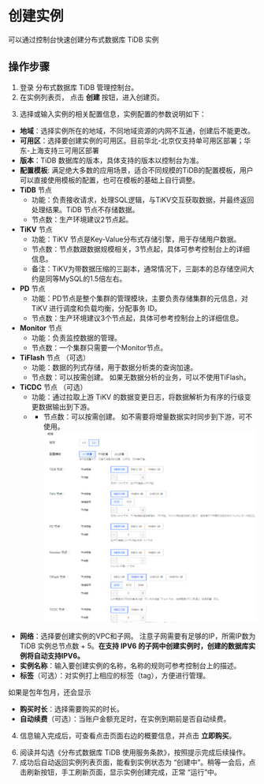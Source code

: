 # 创建实例
可以通过控制台快速创建分布式数据库 TiDB 实例

## 操作步骤
1. 登录 分布式数据库 TiDB 管理控制台。
2. 在实例列表页， 点击 **创建** 按钮，进入创建页。

<!-- ![实例列表](../../../../image/TiDB/instance-list.png) -->

3. 选择或输入实例的相关配置信息，实例配置的参数说明如下：
- **地域**：选择实例所在的地域，不同地域资源的内网不互通，创建后不能更改。
- **可用区**：选择要创建实例的可用区。目前华北-北京仅支持单可用区部署；华东-上海支持三可用区部署
- **版本**：TiDB 数据库的版本，具体支持的版本以控制台为准。
- **配置模板**: 满足绝大多数的应用场景，适合不同规模的TiDB的配置模板，用户可以直接使用模板的配置，也可在模板的基础上自行调整。
- **TiDB** 节点
  - 功能：负责接收请求，处理SQL逻辑，与TiKV交互获取数据，并最终返回处理结果。TiDB 节点不存储数据。 
  - 节点数：生产环境建议2节点起。
- **TiKV** 节点
  - 功能：TiKV 节点是Key-Value分布式存储引擎，用于存储用户数据。
  - 节点数：节点数跟数据规模相关，3节点起，具体可参考控制台上的详细信息。
  - 备注：TiKV为带数据压缩的三副本，通常情况下，三副本的总存储空间大约是同等MySQL的1.5倍左右。
- **PD** 节点
  - 功能：PD节点是整个集群的管理模块，主要负责存储集群的元信息，对 TiKV 进行调度和负载均衡，分配事务 ID。
  - 节点数：生产环境建议3个节点起，具体可参考控制台上的详细信息。
- **Monitor** 节点
  - 功能：负责监控数据的管理。
  - 节点数：一个集群只需要一个Monitor节点。
- **TiFlash** 节点 （可选）
  - 功能：数据的列式存储，用于数据分析类的查询加速。
  - 节点数：可以按需创建。 如果无数据分析的业务，可以不使用TiFlash。
- **TiCDC** 节点 （可选）
  - 功能：通过拉取上游 TiKV 的数据变更日志，将数据解析为有序的行级变更数据输出到下游。
  - - 节点数：可以按需创建。 如不需要将增量数据实时同步到下游，可不使用。
![创建实例1](../../../../image/TiDB/create-instance.png)
<!-- ![创建实例1](../../../../image/TiDB/create-instance-1.png) -->

- **网络**：选择要创建实例的VPC和子网。 注意子网需要有足够的IP，所需IP数为 TiDB 实例总节点数 + 5。**在支持 IPV6 的子网中创建实例时，创建的数据库实例将自动支持IPV6。**
- **实例名称**：输入要创建实例的名称，名称的规则可参考控制台上的描述。
- **标签**（可选）：对实例打上相应的标签（tag），方便进行管理。

如果是包年包月，还会显示
- **购买时长**：选择需要购买的时长。
- **自动续费**（可选）：当账户金额充足时，在实例到期前是否自动续费。

<!-- ![创建实例2](../../../../image/TiDB/create-instance-2.png) -->

4. 信息输入完成后，可查看点击页面右边的概要信息，并点击 **立即购买**。

<!-- ![创建实例3](../../../../image/TiDB/create-instance-3.png) -->

6. 阅读并勾选《分布式数据库 TiDB 使用服务条款》，按照提示完成后续操作。 
7. 成功后自动返回实例列表页面，能看到实例状态为 “创建中”。稍等一会后，点击刷新按钮，手工刷新页面，显示实例创建完成，正常 “运行”中。
